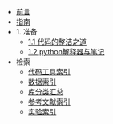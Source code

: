 * [前言](./markdown/preface.md)
* [指南](./markdown/instruction.md)
* 1\. 准备
    * [1.1 代码的整洁之道](./markdown/cleanCode.md)
    * [1.2 python解释器与笔记](./markdown/pythonInterpreterAndNote.md)
* 检索
    * [代码工具索引](./markdown/codeToolIdx.md)
    * [数据索引](./markdown/dataIdx.md)
    * [库分类汇总](./markdown/libraryClassiSummary.md)
    * [参考文献索引](./markdown/reference.md)
    * [实验索引](./markdown/experimentIdx.md)



